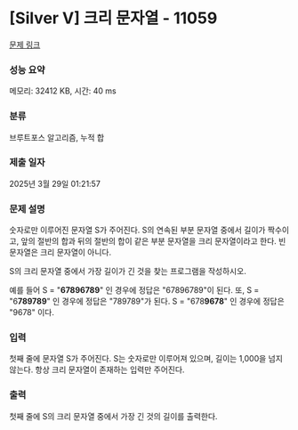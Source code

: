 # [Silver V] 크리 문자열 - 11059 

[문제 링크](https://www.acmicpc.net/problem/11059) 

### 성능 요약

메모리: 32412 KB, 시간: 40 ms

### 분류

브루트포스 알고리즘, 누적 합

### 제출 일자

2025년 3월 29일 01:21:57

### 문제 설명

<p>숫자로만 이루어진 문자열 S가 주어진다. S의 연속된 부분 문자열 중에서 길이가 짝수이고, 앞의 절반의 합과 뒤의 절반의 합이 같은 부분 문자열을 크리 문자열이라고 한다. 빈 문자열은 크리 문자열이 아니다.</p>

<p>S의 크리 문자열 중에서 가장 길이가 긴 것을 찾는 프로그램을 작성하시오.</p>

<p>예를 들어 S = "<strong>67896789</strong>" 인 경우에 정답은 "67896789"이 된다. 또, S = "6<strong>789789</strong>" 인 경우에 정답은 "789789"가 된다. S = "678<strong>9678</strong>" 인 경우에 정답은 "9678" 이다.</p>

### 입력 

 <p>첫째 줄에 문자열 S가 주어진다. S는 숫자로만 이루어져 있으며, 길이는 1,000을 넘지 않는다. 항상 크리 문자열이 존재하는 입력만 주어진다.</p>

### 출력 

 <p>첫째 줄에 S의 크리 문자열 중에서 가장 긴 것의 길이를 출력한다.</p>

